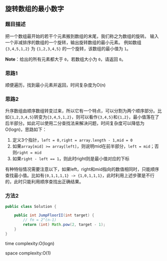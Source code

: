 ## 旋转数组的最小数字

### 题目描述

把一个数组最开始的若干个元素搬到数组的末尾，我们称之为数组的旋转。 输入一个非减排序的数组的一个旋转，输出旋转数组的最小元素。 例如数组 `{3,4,5,1,2}` 为 `{1,2,3,4,5}` 的一个旋转，该数组的最小值为 `1`。

**Note**：给出的所有元素都大于 `0`，若数组大小为 `0`，请返回 `0`。

### 思路1

顺便遍历，找到最小元素并返回，时间复杂度为O(n)

### 思路2

升序数组由顺序数组转变过来，所以它有一个特点，可以分割为两个顺序部分。比如`{1,2,3,4,5}`转变为`{3,4,5,1,2}`，则可以看作`{3,4,5}`和`{1,2}`，最小值落在了后半部分。如此可以使用二分查找法来解决问题，时间复杂度可以降低为O(logn)，思路如下：

1. 定义3个指针，`left = 0,right = array.length - 1,mid = 0`
2. 如果`array[mid] >= array[left]`，则说明mid在前半部分，`left = mid`；否则`right = mid`
3. 如果`right - left == 1`，则此时right则是最小值对应的下标

有种特俗情况需要注意以下，如果left，right和mid指向的数值相同时，只能顺序查找最小值。比如有`{0,1,1,1,1} -> {1,0,1,1,1}`，此时利用上述步骤是不行的，此时只能利用顺序查找出正确结果。

### 方法2

```java
public class Solution {

    public int JumpFloorII(int target) {
        // fn = 2^(n-1)
        return (int) Math.pow(2, target - 1);
    }
}
```

time complexity:O(logn)

space complexity:O(1)